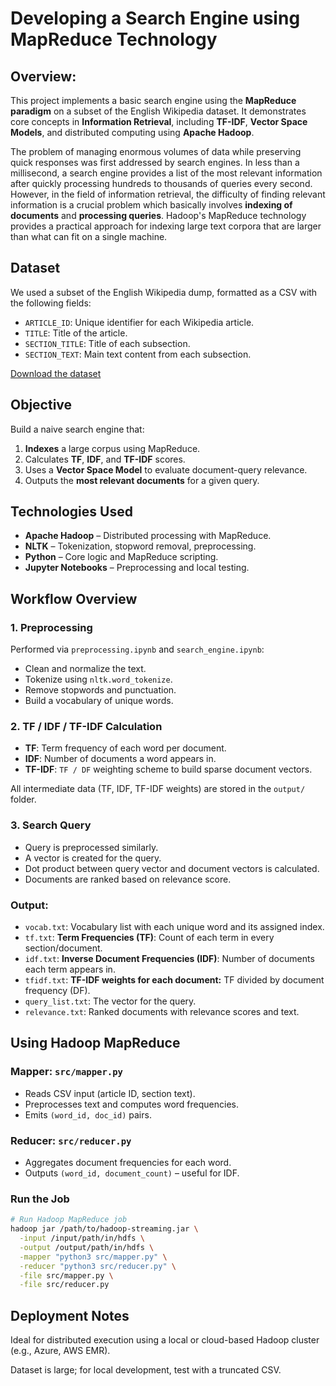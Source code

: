 # Developing a Search Engine using MapReduce Technology

## Overview:
This project implements a basic search engine using the **MapReduce paradigm** on a subset of the English Wikipedia dataset. It demonstrates core concepts in **Information Retrieval**, including **TF-IDF**, **Vector Space Models**, and distributed computing using **Apache Hadoop**.

The problem of managing enormous volumes of data while preserving quick responses was first addressed by search engines. In less than a millisecond, a search engine provides a list of the most relevant information after quickly processing hundreds to thousands of queries every second. However, in the field of information retrieval, the difficulty of finding relevant information is a crucial problem which basically involves **indexing of documents** and **processing queries**. Hadoop's MapReduce technology provides a practical approach for indexing large text corpora that are larger than what can fit on a single machine.


## Dataset

We used a subset of the English Wikipedia dump, formatted as a CSV with the following fields:

- `ARTICLE_ID`: Unique identifier for each Wikipedia article.
- `TITLE`: Title of the article.
- `SECTION_TITLE`: Title of each subsection.
- `SECTION_TEXT`: Main text content from each subsection.

[Download the dataset](https://en.wikipedia.org/wiki/Wikipedia:Database_download)

## Objective

Build a naive search engine that:
1. **Indexes** a large corpus using MapReduce.
2. Calculates **TF**, **IDF**, and **TF-IDF** scores.
3. Uses a **Vector Space Model** to evaluate document-query relevance.
4. Outputs the **most relevant documents** for a given query.

## Technologies Used

- **Apache Hadoop** – Distributed processing with MapReduce.
- **NLTK** – Tokenization, stopword removal, preprocessing.
- **Python** – Core logic and MapReduce scripting.
- **Jupyter Notebooks** – Preprocessing and local testing.

## Workflow Overview

### 1. **Preprocessing**

Performed via `preprocessing.ipynb` and `search_engine.ipynb`:
- Clean and normalize the text.
- Tokenize using `nltk.word_tokenize`.
- Remove stopwords and punctuation.
- Build a vocabulary of unique words.

### 2. **TF / IDF / TF-IDF Calculation**

- **TF**: Term frequency of each word per document.
- **IDF**: Number of documents a word appears in.
- **TF-IDF**: `TF / DF` weighting scheme to build sparse document vectors.

All intermediate data (TF, IDF, TF-IDF weights) are stored in the `output/` folder.

### 3. **Search Query**

- Query is preprocessed similarly.
- A vector is created for the query.
- Dot product between query vector and document vectors is calculated.
- Documents are ranked based on relevance score.

### Output:
- `vocab.txt`:	Vocabulary list with each unique word and its assigned index.
- `tf.txt`:	**Term Frequencies (TF)**: Count of each term in every section/document.
- `idf.txt`:	**Inverse Document Frequencies (IDF)**: Number of documents each term appears in.
- `tfidf.txt`: **TF-IDF weights for each document:** TF divided by document frequency (DF).
- `query_list.txt`: The vector for the query.
- `relevance.txt`: Ranked documents with relevance scores and text.

## Using Hadoop MapReduce

### Mapper: `src/mapper.py`

- Reads CSV input (article ID, section text).
- Preprocesses text and computes word frequencies.
- Emits `(word_id, doc_id)` pairs.

### Reducer: `src/reducer.py`

- Aggregates document frequencies for each word.
- Outputs `(word_id, document_count)` – useful for IDF.

### Run the Job

```bash
# Run Hadoop MapReduce job
hadoop jar /path/to/hadoop-streaming.jar \
  -input /input/path/in/hdfs \
  -output /output/path/in/hdfs \
  -mapper "python3 src/mapper.py" \
  -reducer "python3 src/reducer.py" \
  -file src/mapper.py \
  -file src/reducer.py
```

## Deployment Notes
Ideal for distributed execution using a local or cloud-based Hadoop cluster (e.g., Azure, AWS EMR).

Dataset is large; for local development, test with a truncated CSV.
